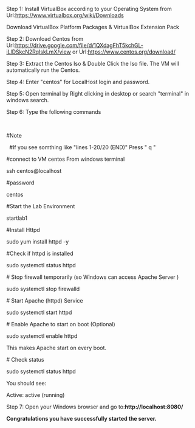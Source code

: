 Step 1: Install VirtualBox according to your Operating System from Url:https://www.virtualbox.org/wiki/Downloads

Download VirtualBox Platform Packages \& VirtualBox Extension Pack 



Step 2: Download Centos from Url:https://drive.google.com/file/d/1QXdagFhT5kchGL-iLlDSkcN2RqIskLmX/view or Url:https://www.centos.org/download/



Step 3: Extract the Centos Iso \& Double Click the Iso file. The VM will automatically run the Centos.



Step 4: Enter "centos" for LocalHost login and password.



Step 5: Open terminal by Right clicking in desktop or search "terminal" in windows search.



Step 6: Type the following commands 

&nbsp;

\#Note 

&nbsp;	#If you see somthing like "lines 1-20/20 (END)" Press " q "



\#connect to VM centos From windows terminal 

ssh centos@localhost



\#password 

centos



\#Start the Lab Environment 

startlab1



\#Install Httpd 

sudo yum install httpd -y



\#Check if httpd is installed

sudo systemctl status httpd



\# Stop firewall temporarily (so Windows can access Apache Server )

sudo systemctl stop firewalld



\# Start Apache (httpd) Service

sudo systemctl start httpd



\# Enable Apache to start on boot (Optional)

sudo systemctl enable httpd

This makes Apache start on every boot.



\# Check status

sudo systemctl status httpd



You should see:



Active: active (running)



Step 7: Open your Windows browser and go to:**http://localhost:8080/**



**Congratulations you  have successfully started the server.**



